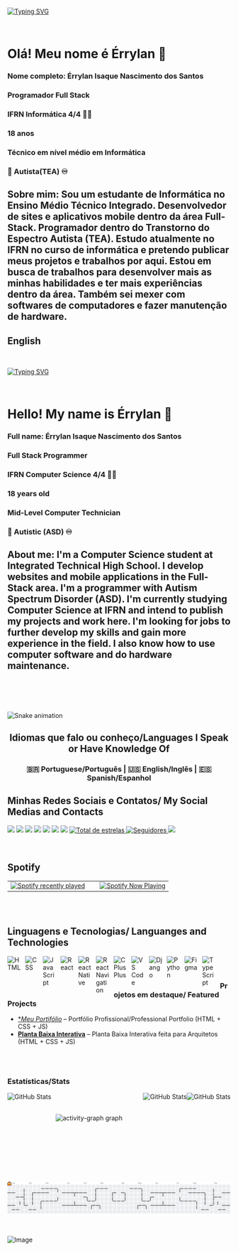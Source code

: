 <br> 

[![Typing SVG](https://readme-typing-svg.herokuapp.com?font=Fira+Code&weight=300&size=50&duration=4000&pause=1000&color=E65729&center=true&vCenter=true&random=false&width=1000&lines=Olá%2C+Mundo!;Meu+nome+e+Érrylan;Eu+estudo+Informatica+no+IFRN;No+Ensino+Médio+Técnico+Integrador;Sou+Brasileiro+🇧🇷;Bem-vindo+ao+Meu+Mundo+no+Github;The+Life+Of+A+Showman+❤️‍🔥+🧡)](https://git.io/typing-svg)

<br>

# Olá! Meu nome é Érrylan 👋
### Nome completo: Érrylan Isaque Nascimento dos Santos 
### Programador Full Stack
### IFRN Informática 4/4 👨‍💻
### 18 anos
### Técnico em nível médio em Informática
### 🧩 Autista(TEA) ♾️

## Sobre mim: Sou um estudante de Informática no Ensino Médio Técnico Integrado. Desenvolvedor de sites e aplicativos mobile dentro da área Full-Stack. Programador dentro do Transtorno do Espectro Autista (TEA). Estudo atualmente no IFRN no curso de informática e pretendo publicar meus projetos e trabalhos por aqui. Estou em busca de trabalhos para desenvolver mais as minhas habilidades e ter mais experiências dentro da área. Também sei mexer com softwares de computadores e fazer manutenção de hardware.



## English

<br> 

[![Typing SVG](https://readme-typing-svg.herokuapp.com?font=Fira+Code&weight=300&size=50&duration=4000&pause=1000&color=E65729&center=true&vCenter=true&random=false&width=1000&lines=Hello%2C+World!;My+name+is+Érrylan;I'm+student+of+Computer+Science;At+IFRN;At+Integrated+Technical+High+School;I'm+from+Brazil+🇧🇷;Welcome+To+My+GitHub+World;The+Life+Of+A+Showman+❤️‍🔥+🧡)](https://git.io/typing-svg)

<br>

# Hello! My name is Érrylan 👋
### Full name: Érrylan Isaque Nascimento dos Santos
### Full Stack Programmer
### IFRN Computer Science 4/4 👨‍💻
### 18 years old
### Mid-Level Computer Technician
### 🧩 Autistic (ASD) ♾️

## About me: I'm a Computer Science student at Integrated Technical High School. I develop websites and mobile applications in the Full-Stack area. I'm a programmer with Autism Spectrum Disorder (ASD). I'm currently studying Computer Science at IFRN and intend to publish my projects and work here. I'm looking for jobs to further develop my skills and gain more experience in the field. I also know how to use computer software and do hardware maintenance.

<br/>
<br/>

#

<img src="https://raw.githubusercontent.com/Errylan/Errylan/output/snake.svg" alt="Snake animation" />

###

<h2 align="center">Idiomas que falo ou conheço/Languages I Speak or Have Knowledge Of</h2>
<h3 align="center">  🇧🇷 Portuguese/Português  | 🇺🇸 English/Inglês | 🇪🇸 Spanish/Espanhol </h3>


## Minhas Redes Sociais e Contatos/ My Social Medias and Contacts

<div> 
  <a href="https://www.youtube.com/@errylannascimento6053" target="_blank"><img src="https://img.shields.io/badge/YouTube-FF0000?style=for-the-badge&logo=youtube&logoColor=white" target="_blank"></a>
  <a href="https://www.instagram.com/errylanisaque/" target="_blank"><img src="https://img.shields.io/badge/-Instagram-%23E4405F?style=for-the-badge&logo=instagram&logoColor=white" target="_blank"></a>
  <a href = "mailto:estudos82020@gmail.com"><img src="https://img.shields.io/badge/-Gmail-%23333?style=for-the-badge&logo=gmail&logoColor=white" target="_blank"></a>
<a href = "https://api.whatsapp.com/send/?phone=5584992316206&text&type=phone_number&app_absent=0"><img src="https://img.shields.io/badge/WhatsApp-25D366?style=for-the-badge&logo=whatsapp&logoColor=white" target="_blank"></a>
<a href = "https://www.tiktok.com/@errylansantos"><img src="https://img.shields.io/badge/TikTok-000000?style=for-the-badge&logo=tiktok&logoColor=white" target="_blank"></a>
<a href = "https://www.facebook.com/errylan.santos.5"><img src="https://img.shields.io/badge/Facebook-1877F2?style=for-the-badge&logo=facebook&logoColor=white" target="_blank"></a>
<a href = "https://www.linkedin.com/in/errylan/"><img src="https://img.shields.io/badge/LinkedIn-0077B5?style=for-the-badge&logo=linkedin&logoColor=white" target="_blank"></a>
 <a href="https://github.com/Errylan?tab=repositories&sort=stargazers">
        <img 
            alt="Total de estrelas" 
            title="Total de estrelas GitHub" 
            src="https://custom-icon-badges.demolab.com/github/stars/Errylan?color=55960c&style=for-the-badge&labelColor=488207&logo=star&label=estrelas"
        />
    </a>
    <a href="https://github.com/Errylan?tab=followers">
        <img 
            alt="Seguidores" 
            title="Me siga no GitHub" 
            src="https://custom-icon-badges.demolab.com/github/followers/Errylan?color=236ad3&labelColor=1155ba&style=for-the-badge&logo=github&label=Seguidores&logoColor=white"
        />
    </a>
  <a href="https://open.spotify.com/user/qqp7jstqxr0pjwt860szvb0z1"><img src="https://img.shields.io/badge/Spotify-1ED760?&style=for-the-badge&logo=spotify&logoColor=white" target="_blank"></a>

</div>

<br/>
<br/>


## Spotify
<table style="width:100%">
  <tr>
    <td align="left" width="50%">
      <a href="https://open.spotify.com/user/qqp7jstqxr0pjwt860szvb0z1">
        <img src="https://spotify-recently-played-readme.vercel.app/api?user=qqp7jstqxr0pjwt860szvb0z1&count=5" alt="Spotify recently played" width="100%" />
      </a>
    </td>
    <td align="right" width="50%">
      <a href="https://spotify-github-profile.kittinanx.com/api/view?uid=qqp7jstqxr0pjwt860szvb0z1&redirect=true">
        <img src="https://spotify-github-profile.kittinanx.com/api/view?uid=qqp7jstqxr0pjwt860szvb0z1&cover_image=true&theme=novatorem&show_offline=true&background_color=121212&interchange=true" alt="Spotify Now Playing" width="100%" />
      </a>
    </td>
  </tr>
</table>


<br/>
<br/>


## Linguagens e Tecnologias/ Languanges and Technologies

<img 
    align="left" 
    alt="HTML"
    title="HTML" 
    width="30px" 
    style="padding-right: 10px;" 
    src="https://cdn.jsdelivr.net/gh/devicons/devicon@latest/icons/html5/html5-original.svg" 
/>
<img 
    align="left" 
    alt="CSS" 
    title="CSS"
    width="30px" 
    style="padding-right: 10px;" 
    src="https://cdn.jsdelivr.net/gh/devicons/devicon@latest/icons/css3/css3-original.svg" 
/>
<img 
    align="left" 
    alt="JavaScript" 
    title="JavaScript"
    width="30px" 
    style="padding-right: 10px;" 
    src="https://cdn.jsdelivr.net/gh/devicons/devicon@latest/icons/javascript/javascript-original.svg" 
/>

<img 
    align="left" 
    alt="React"
    title="React" 
    width="30px" 
    style="padding-right: 10px;" 
    src="https://cdn.jsdelivr.net/gh/devicons/devicon@latest/icons/react/react-original.svg" 
/>


<img 
  align="left" 
    alt="ReactNative"
    title="React Native" 
    width="30px" 
    style="padding-right: 10px;"
  src="https://cdn.jsdelivr.net/gh/devicons/devicon@latest/icons/reactnative/reactnative-original-wordmark.svg" 
  />

<img 
align="left" 
    alt="ReactNavigation"
    title="React Navigation" 
    width="30px" 
    style="padding-right: 10px;"
src="https://cdn.jsdelivr.net/gh/devicons/devicon@latest/icons/reactnavigation/reactnavigation-original.svg" 
  />


<img 
  align="left" 
    alt="CPlusPlus"
    title="C++" 
    width="30px" 
    style="padding-right: 10px;"
src="https://cdn.jsdelivr.net/gh/devicons/devicon@latest/icons/cplusplus/cplusplus-original.svg"
  />


  <img
align="left" 
    alt="VS Code"
    title="VSCode" 
    width="30px" 
    style="padding-right: 10px;"
  src="https://cdn.jsdelivr.net/gh/devicons/devicon@latest/icons/vscode/vscode-original.svg" 
    />


  <img
align="left" 
    alt="Django"
    title="Django" 
    width="30px" 
    style="padding-right: 10px;" 
    src="https://cdn.jsdelivr.net/gh/devicons/devicon@latest/icons/django/django-plain.svg" />

<img 
    align="left" 
    alt="Python" 
    title="Python"
    width="30px" 
    style="padding-right: 10px;" 
    src="https://cdn.jsdelivr.net/gh/devicons/devicon@latest/icons/python/python-original.svg" 
/>

<img 
    align="left" 
    alt="Figma" 
    title="Figma"
    width="30px" 
    style="padding-right: 10px;" 
    src="https://cdn.jsdelivr.net/gh/devicons/devicon@latest/icons/figma/figma-original.svg" 
/>


<img
    align="left" 
    alt="TypeScript" 
    title="TypeScript"
    width="30px" 
    style="padding-right: 10px;"
 src="https://cdn.jsdelivr.net/gh/devicons/devicon@latest/icons/typescript/typescript-original.svg" />
          


<br/>
<br/>

###

### Projetos em destaque/ Featured Projects   

- [**Meu Portifólio*](https://errylan.github.io/MeuPortifolio/) – Portfólio Profissional/Professional Portfolio (HTML + CSS + JS)                     
- [**Planta Baixa Interativa**](https://errylan.github.io/PlantaBaixaInterativa/) – Planta Baixa Interativa feita para Arquitetos (HTML + CSS + JS)  


<br/>
<br/>




###  Estatísticas/Stats
<div>
<p>
  <img 
    align="left" 
    alt="GitHub Stats" 
    height="200" 
    style="padding-right: 10px;" 
    src="https://github-readme-stats.vercel.app/api?username=Errylan&hide_title=false&hide_rank=false&show_icons=true&include_all_commits=true&count_private=true&disable_animations=false&theme=dracula&locale=pt-br&hide_border=false&order=1" alt="stats graph" 
  />

<img 
      align="right" 
      alt="GitHub Stats" 
      height="200" 
      src="https://github-readme-stats.vercel.app/api/top-langs?username=Errylan&locale=pt-br&hide_title=false&layout=compact&card_width=320&langs_count=5&theme=dracula&hide_border=false&order=2" height="150" alt="languages graph" 
  />
<p>


<img 
      align="right" 
      alt="GitHub Stats" 
      height="100" 
      src="https://github-profile-trophy.vercel.app?username=Errylan&theme=dracula&column=-1&row=1&margin-w=8&margin-h=8&no-bg=false&no-frame=false&order=4" height="50" alt="trophy graph"  />
  
<br/>
<br/>

<p>
  <img src="https://github-readme-activity-graph.vercel.app/graph?username=Errylan&radius=16&theme=react&area=true&order=5" height="300" alt="activity-graph graph"  />
</div>

###

<br/>
<br/>

<picture>
  <source media="(prefers-color-scheme: dark)" srcset="https://raw.githubusercontent.com/Errylan/Errylan/output/pacman-contribution-graph-dark.svg">
  <source media="(prefers-color-scheme: light)" srcset="https://raw.githubusercontent.com/Errylan/Errylan/output/pacman-contribution-graph.svg">
  <img alt="pacman contribution graph" src="https://raw.githubusercontent.com/Errylan/Errylan/output/pacman-contribution-graph.svg">
</picture>

<br/>
<br/>

###



![Image](https://github.com/user-attachments/assets/a1a79c15-828b-4603-aebb-bf04982f2467)

<br/>
<br/>




<!--
**Errylan/Errylan** is a ✨ _special_ ✨ repository because its `README.md` (this file) appears on your GitHub profile.

Here are some ideas to get you started:

- 🔭 I’m currently working on ...
- 🌱 I’m currently learning ...
- 👯 I’m looking to collaborate on ...
- 🤔 I’m looking for help with ...
- 💬 Ask me about ...
- 📫 How to reach me: ...
- 😄 Pronouns: ...
- ⚡ Fun fact: ...
-->

